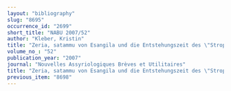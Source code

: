 ```yaml
---
layout: "bibliography"
slug: "8695"
occurrence_id: "2699"
short_title: "NABU 2007/52"
author: "Kleber, Kristin"
title: "Zeria, satammu von Esangila und die Entstehungszeit des \"Strophengedichts\""
volume_no_: "52"
publication_year: "2007"
journal: "Nouvelles Assyriologiques Brèves et Utilitaires"
title: "Zeria, satammu von Esangila und die Entstehungszeit des \"Strophengedichts\""
previous_item: "8698"
---
```

